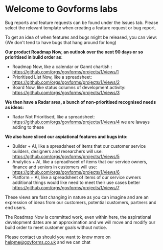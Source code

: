 # Welcome to Govforms labs

Bug reports and feature requests can be found under the Issues tab.  Please select the relevant template when creating a feature request or bug report.

To get an idea of when features and bugs might be released, you can view: (We don't tend to have bugs that hang around for long)

**Our product Roadmap Now, an outlook over the next 90 days or so prioritised in build order as:**
- Roadmap Now, like a calendar or Gannt chartish : https://github.com/orgs/govforms/projects/1/views/1
- Prioritised List Now, like a spreadsheet: https://github.com/orgs/govforms/projects/1/views/2
- Board Now, like status columns of development activity: https://github.com/orgs/govforms/projects/1/views/3

**We then have a Radar area, a bunch of non-prioritised recognised needs as ideas:**
- Radar Not Prioritised, like a spreadsheet: https://github.com/orgs/govforms/projects/1/views/4 we are laways adding to these

**We also have sliced our aspiational features and bugs into:**
- Builder + AI, like a spreadsheet of items that our customer service builders, designers and researchers will use: https://github.com/orgs/govforms/projects/1/views/5
- Analytics + AI, like a spreadhseet of items that our service owners, finance and seniors in customers will use: https://github.com/orgs/govforms/projects/1/views/6
- Platform + AI, like a spreadsheet of items of  our service owners additional things would like need to meet their use cases better https://github.com/orgs/govforms/projects/1/views/7

These views are fast changing in nature as you can imagine and are an expression of ideas from our customers, potential customers, partners and end users.

The Roadmap Now is committed work, even within here, the aspirational development dates are an approximation and we will move and modify our build order to meet customer goals without notice. 

Please contact us should you want to know more on helpme@govforms.co.uk and we can chat
